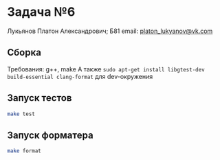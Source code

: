 # Задача №6

Лукьянов Платон Александрович; Б81
email: platon_lukyanov@vk.com

## Сборка
Требования: g++, make
А также `sudo apt-get install libgtest-dev build-essential clang-format` для dev-окружения

## Запуск тестов
```bash
make test
```

## Запуск форматера
```bash
make format
```

